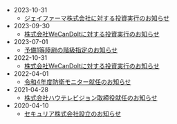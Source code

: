 * 2023-10-31
  * [ジェイファーマ株式会社に対する投資実行のお知らせ](./2023-10-05.md)
* 2023-09-30
  * [株式会社WeCanDoItに対する投資実行のお知らせ](./2023-09-30.md)
* 2023-07-01
  * [予備1等陸尉の階級指定のお知らせ](./2023-07-01.md)
* 2022-10-31
  * [株式会社WeCanDoItに対する投資実行のお知らせ](./2022-10-31.md)
* 2022-04-01
  * [令和4年度防衛モニター就任のお知らせ](./2022-04-01.md)
* 2021-04-28
  * [株式会社ハウテレビジョン取締役就任のお知らせ](./2021-04-28.md)
* 2020-04-10
  * [セキュリア株式会社設立のお知らせ](./2020-04-10.md)
